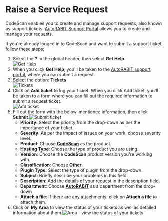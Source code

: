 # Raise a Service Request

CodeScan enables you to create and manage support requests, also known as support tickets. [AutoRABIT Support Portal](https://support.autorabit.com/portal/en/home) allows you to create and manage your requests.

If you're already logged in to CodeScan and want to submit a support ticket, follow these steps:

1. Select the **?** in the global header, then select **Get Help**.\
   ![Get Help](https://cdn.document360.io/8711f4e7-c040-4616-aac9-d947f87e4619/Images/Documentation/image-URD6FKDV.png)
2. When you click **Get Help**, you'll be taken to the [AutoRABIT support portal](https://support.autorabit.com/portal/en/home), where you can submit a request.
3. Select the option: **Tickets**\
   ![Tickets](https://cdn.document360.io/8711f4e7-c040-4616-aac9-d947f87e4619/Images/Documentation/image-V20JJ9XD.png)
4. Click on **Add ticket** to log your ticket. When you click Add ticket, you'll be taken to a form where you can fill out the required information to submit a request ticket.\
   ![Add ticket](https://cdn.document360.io/8711f4e7-c040-4616-aac9-d947f87e4619/Images/Documentation/image-TXL5AFG1.png)
5. Fill out the form with the below-mentioned information, then click **Submit**.![Submit ticket](https://cdn.document360.io/8711f4e7-c040-4616-aac9-d947f87e4619/Images/Documentation/image-1640361577262.png)
   * **Priority**: Select the priority from the drop-down as per the importance of your ticket.
   * **Severity**: As per the impact of issues on your work, choose severity level.
   * **Product**: Choose [**CodeScan**](https://www.codescan.io/) as the product.
   * **Hosting Type**: Choose the type of product you are using.
   * **Version**: Choose the **CodeScan** product version you're working with.
   * **Classification**: Choose **Other**.
   * **Plugin Type**: Select the type of plugin from the drop-down.
   * **Subject**: Briefly describe your problems in this field.
   * **Description**: Add the details of your request in the description field.
   * **Department**: Choose [**AutoRABIT**](https://www.autorabit.com/) as a department from the drop-down
   * **Attach a file**:  If there are any attachments, click on **Attach a file** to attach them.
6. Click on **My Area** to view the status of your tickets as well as detailed information about them.![Area - view the status of your tickets](https://cdn.document360.io/8711f4e7-c040-4616-aac9-d947f87e4619/Images/Documentation/image-1640361084429.png)
